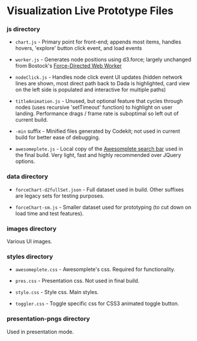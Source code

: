 # Visualization Live Prototype Files

### js directory

* `chart.js` - Primary point for front-end; appends most items, handles hovers, 'explore' button click event, and load events

* `worker.js` - Generates node positions using d3.force; largely unchanged from Bostock's [Force-Directed Web Worker](https://bl.ocks.org/mbostock/01ab2e85e8727d6529d20391c0fd9a16)

* `nodeClick.js` - Handles node click event UI updates (hidden network lines are shown, most direct path back to Dada is highlighted, card view on the left side is populated and interactive for multiple paths)

* `titleAnimation.js` - Unused, but optional feature that cycles through nodes (uses recursive 'setTimeout' function) to highlight on user landing. Performance drags / frame rate is suboptimal so left out of current build.

* `-min` suffix - Minified files generated by Codekit; not used in current build for better ease of debugging.

* `awesomeplete.js` - Local copy of the [Awesomplete search bar](http://leaverou.github.io/awesomplete/) used in the final build. Very light, fast and highly recommended over JQuery options.

### data directory

* `forceChart-d2fullSet.json` - Full dataset used in build. Other suffixes are legacy sets for testing purposes.

* `forceChart-sm.js` - Smaller dataset used for prototyping (to cut down on load time and test features).

### images directory

Various UI images.

### styles directory

* `awesomeplete.css` - Awesomplete's css. Required for functionality.

* `pres.css` - Presentation css. Not used in final build.

* `style.css` - Style css. Main styles.

* `toggler.css` - Toggle specific css for CSS3 animated toggle button. 

### presentation-pngs directory

Used in presentation mode.
